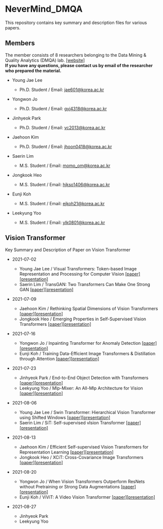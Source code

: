 # NeverMind_DMQA
This repository contains key summary and description files for various papers.

## Members
The member consists of 8 researchers belonging to the Data Mining & Quality Analytics (DMQA) lab. [[website]](http://dmqa.korea.ac.kr/) \
**If you have any questions, please contact us by email of the researcher who prepared the material.**

* Young Jae Lee
  * Ph.D. Student / Email: jae601@korea.ac.kr
  
* Yongwon Jo
  * Ph.D. Student / Email: gyj4318@korea.ac.kr
  
* Jinhyeok Park
  * Ph.D. Student / Email: vc2013@korea.ac.kr
  
* Jaehoon Kim
  * Ph.D. Student / Email: jhoon0418@korea.ac.kr
  
* Saerin Lim
  * M.S. Student / Email: momo_om@korea.ac.kr
  
* Jongkook Heo
  * M.S. Student / Email: hjkso1406@korea.ac.kr
  
* Eunji Koh
  * M.S. Student / Email: ejkoh21@korea.ac.kr
  
* Leekyung Yoo
  * M.S. Student / Email: ylk0801@korea.ac.kr

## Vision Transformer
Key Summary and Description of Paper on Vision Transformer

* 2021-07-02
  * Young Jae Lee / Visual Transformers: Token-based Image Representation and Processing for Computer Vision [[paper]](https://arxiv.org/abs/2006.03677)[[presentation]](https://github.com/dudwojae/NeverMind_DMQA/blob/main/VisionTransformer/20210702/%5B20210702%5DVisual%20Transformers%20-%20Token-based%20Image%20Representation%20and%20Processing%20for%20Computer%20Vision.pdf)
  * Saerin Lim / TransGAN: Two Transformers Can Make One Strong GAN [[paper]](https://arxiv.org/abs/2102.07074)[[presentation]](https://github.com/dudwojae/NeverMind_DMQA/blob/main/VisionTransformer/20210702/%5B20210702%5DTransGAN-Two%20Transformers%20Can%20Make%20One%20Strong%20GAN.pdf)


* 2021-07-09
  * Jaehoon Kim / Rethinking Spatial Dimensions of Vision Transformers [[paper]](https://arxiv.org/abs/2103.16302)[[presentation]](https://github.com/dudwojae/NeverMind_DMQA/blob/main/VisionTransformer/20210709/%5B20210709%5DRethinking%20Spatial%20Dimensions%20of%20Vision%20Transformers.pdf)
  * Jongkook Heo / Emerging Properties in Self-Supervised Vision Transformers [[paper]](https://arxiv.org/abs/2104.14294)[[presentation]](https://github.com/dudwojae/NeverMind_DMQA/blob/main/VisionTransformer/20210709/%5B20210709%5DEmerging%20Properties%20in%20Self-Supervised%20Vision%20Transformer.pdf)

* 2021-07-16
  * Yongwon Jo / Inpainting Transformer for Anomaly Detection [[paper]](https://arxiv.org/abs/2104.13897)[[presentation]](https://github.com/dudwojae/NeverMind_DMQA/blob/main/VisionTransformer/20210716/%5B20210716%5D%20Inpainting%20Tranformer%20for%20Anomaly%20Detection.pdf)
  * Eunji Koh / Training Data-Efficient Image Transformers & Distillation through Attention [[paper]](http://proceedings.mlr.press/v139/touvron21a.html)[[presentation]](https://github.com/dudwojae/NeverMind_DMQA/blob/main/VisionTransformer/20210716/%5B20210716%5DTraining%20data-efficient%20image%20transformers%20%26%20distillation%20through%20attention.pdf)

* 2021-07-23
  * Jinhyeok Park / End-to-End Object Detection with Transformers [[paper]](https://arxiv.org/abs/2005.12872)[[presentation]](https://github.com/dudwojae/NeverMind_DMQA/blob/main/VisionTransformer/20210723/%5B20210723%5DEnd%20to%20End%20Object%20Detection%20with%20Transformers.pdf)
  * Leekyung Yoo / Mlp-Mixer: An All-Mlp Architecture for Vision [[paper]](https://arxiv.org/abs/2105.01601)[[presentation]](https://github.com/dudwojae/NeverMind_DMQA/blob/main/VisionTransformer/20210723/%5B20210723%5DMLP-Mixer%20-%20An%20all-MLP%20Architecture%20for%20Vision.pdf)

* 2021-08-06
  * Young Jae Lee / Swin Transformer: Hierarchical Vision Transformer using Shifted Windows [[paper]](https://arxiv.org/abs/2103.14030)[[presentation]](https://github.com/dudwojae/NeverMind_DMQA/blob/main/VisionTransformer/20210806/%5B20210806%5DSwin%20Transformer%20-%20Hierarchical%20Vision%20Transformer%20using%20Shifted%20Windows.pdf)
  * Saerin Lim / SiT: Self-supervised vIsion Transformer [[paper]](https://arxiv.org/abs/2104.03602)[[presentation]](https://github.com/dudwojae/NeverMind_DMQA/blob/main/VisionTransformer/20210806/%5B20210806%5DSiT%20-%20Self-supervised%20vision%20Transformer.pdf)

* 2021-08-13
  * Jaehoon Kim / Efficient Self-supervised Vision Transformers for Representation Learning [[paper]](https://arxiv.org/abs/2106.09785)[[presentation]](https://github.com/dudwojae/NeverMind_DMQA/blob/main/VisionTransformer/20210813/%5B20210813%5DEfficient%20Self-supervised%20Vision%20Transformers%20for%20Representation%20Learning.pdf)
  * Jongkook Heo / XCiT: Cross-Covariance Image Transformers [[paper]](https://arxiv.org/abs/2106.09681)[[presentation]](https://github.com/dudwojae/NeverMind_DMQA/blob/main/VisionTransformer/20210813/%5B20210813%5D%20XCiT-%20Cross-Covariance%20Image%20Transformers.pdf)

* 2021-08-20
  * Yongwon Jo / When Vision Transformers Outperform ResNets without Pretraining or Strong Data Augmentations [[paper]](https://arxiv.org/abs/2106.01548)[[presentation]](https://github.com/dudwojae/NeverMind_DMQA/blob/main/VisionTransformer/20210820/%5B20210820%5DWhen%20Vision%20Trnasformers%20Outperform%20ResNets%20without%20Pretraining.pdf)
  * Eunji Koh / ViViT: A Video Vision Transformer [[paper]](https://arxiv.org/abs/2103.15691)[[presentation]](https://github.com/dudwojae/NeverMind_DMQA/blob/main/VisionTransformer/20210820/%5B20210820%5DViViT_A%20Video%20Vision%20Transformer.pdf)

* 2021-08-27
  * Jinhyeok Park
  * Leekyung Yoo
